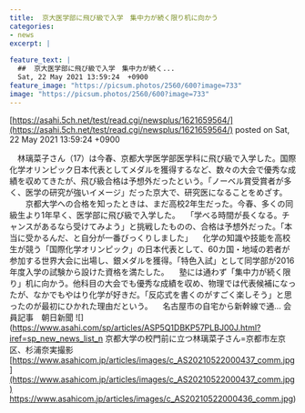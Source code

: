 ```yaml
---
title:  京大医学部に飛び級で入学　集中力が続く限り机に向かう  
categories:
- news
excerpt: |
  
feature_text: |
  ##  京大医学部に飛び級で入学　集中力が続く...
  Sat, 22 May 2021 13:59:24  +0900
feature_image: "https://picsum.photos/2560/600?image=733"
image: "https://picsum.photos/2560/600?image=733"
---
```


[https://asahi.5ch.net/test/read.cgi/newsplus/1621659564/](https://asahi.5ch.net/test/read.cgi/newsplus/1621659564/)
posted on Sat, 22 May 2021 13:59:24  +0900

<!--more-->

　林璃菜子さん（17）は今春、京都大学医学部医学科に飛び級で入学した。国際化学オリンピック日本代表としてメダルを獲得するなど、数々の大会で優秀な成績を収めてきたが、飛び級合格は予想外だったという。「ノーベル賞受賞者が多く、医学の研究が強いイメージ」だった京大で、研究医になることをめざす。 　　京都大学への合格を知ったときは、まだ高校2年生だった。今春、多くの同級生より1年早く、医学部に飛び級で入学した。 　「学べる時間が長くなる。チャンスがあるなら受けてみよう」と挑戦したものの、合格は予想外だった。「本当に受かるんだ、と自分が一番びっくりしました」 　化学の知識や技能を高校生が競う「国際化学オリンピック」の日本代表として、60カ国・地域の若者が参加する世界大会に出場し、銀メダルを獲得。「特色入試」として同学部が2016年度入学の試験から設けた資格を満たした。 　塾には通わず「集中力が続く限り」机に向かう。他科目の大会でも優秀な成績を収め、物理では代表候補になったが、なかでもやはり化学が好きだ。「反応式を書くのがすごく楽しそう」と思ったのが最初にひかれた理由だという。 　名古屋市の自宅から新幹線で通… 会員記事　朝日新聞 ![](https://www.asahi.com/sp/articles/ASP5Q1DBKP57PLBJ00J.html?iref=sp_new_news_list_n 京都大学の校門前に立つ林璃菜子さん=京都市左京区、杉浦奈実撮影 [https://www.asahicom.jp/articles/images/c_AS20210522000437_comm.jpg](https://www.asahicom.jp/articles/images/c_AS20210522000437_comm.jpg) https://www.asahicom.jp/articles/images/c_AS20210522000436_comm.jpg)
